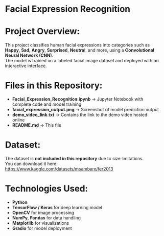 # Facial Expression Recognition

# Project Overview:
This project classifies human facial expressions into categories such as **Happy**, **Sad**, **Angry**, **Surprised**, **Neutral**, and more, using a **Convolutional Neural Network (CNN)**.  
The model is trained on a labeled facial image dataset and deployed with an interactive interface.
# Files in this Repository:
- **Facial_Expression_Recognition.ipynb** → Jupyter Notebook with complete code and model training  
- **facial_expression_output.png** → Screenshot of model prediction output  
- **demo_video_link.txt** → Contains the link to the demo video hosted online  
- **README.md** → This file  
# Dataset:
The dataset is **not included in this repository** due to size limitations.  
You can download it here:  
https://www.kaggle.com/datasets/msambare/fer2013
# Technologies Used:
- **Python**  
- **TensorFlow / Keras** for deep learning model  
- **OpenCV** for image processing  
- **NumPy, Pandas** for data handling  
- **Matplotlib** for visualizations  
- **Gradio** for model deployment  
